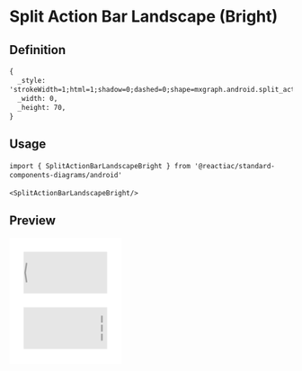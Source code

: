 # Split Action Bar Landscape (Bright)

## Definition

```
{
  _style: 'strokeWidth=1;html=1;shadow=0;dashed=0;shape=mxgraph.android.split_action_bar_landscape;fillColor=#E6E6E6;',
  _width: 0,
  _height: 70,
}
```

## Usage

```
import { SplitActionBarLandscapeBright } from '@reactiac/standard-components-diagrams/android'

<SplitActionBarLandscapeBright/>
```

## Preview

<img src="./split-action-bar-landscape-bright.png" width="200"/>
